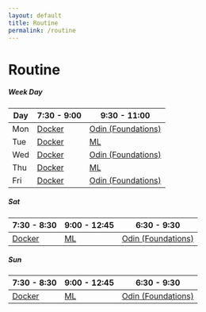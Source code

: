 ```yaml
---
layout: default
title: Routine
permalink: /routine
---
```


# Routine  

<div class="py-1"></div>

<div class="row m-0 p-0 d-flex align-items-center">
  <div class="col-12 col-sm-12 col-md-4">
    <h5 class="my-4">Week Day</h5>
    <table>
        <thead>
            <tr>
                <th>Day</th>
                <th>7:30 - 9:00</th>
                <th>9:30 - 11:00</th>
            </tr>
        </thead>
        <tbody>
            <tr>
                <td>Mon</td>
                <td><a class="text-decoration-none" href="https://devopswithdocker.com/">Docker</a></td>
                <td><a class="text-decoration-none" href="https://www.theodinproject.com/paths/foundations/courses/foundations">Odin (Foundations)</a></td>
            </tr>
            <tr>
                <td>Tue</td>
                <td><a class="text-decoration-none" href="https://devopswithdocker.com/">Docker</a></td>
                <td><a class="text-decoration-none" href="https://www.kaggle.com/learn">ML</a></td>
            </tr>
            <tr>
                <td>Wed</td>
                <td><a class="text-decoration-none" href="https://devopswithdocker.com/">Docker</a></td>
                <td><a class="text-decoration-none" href="https://www.theodinproject.com/paths/foundations/courses/foundations">Odin (Foundations)</a></td>
            </tr>
            <tr>
                <td>Thu</td>
                <td><a class="text-decoration-none" href="https://devopswithdocker.com/">Docker</a></td>
                <td><a class="text-decoration-none" href="https://www.kaggle.com/learn">ML</a></td>
            </tr>
            <tr>
                <td>Fri</td>
                <td><a class="text-decoration-none" href="https://devopswithdocker.com/">Docker</a></td>
                <td><a class="text-decoration-none" href="https://www.theodinproject.com/paths/foundations/courses/foundations">Odin (Foundations)</a></td>
            </tr>
        </tbody>
    </table>
  </div>

  <div class="col-12 col-sm-6 col-md-4">
    <h5 class="my-4">Sat</h5>
    <table>
        <thead>
            <tr>
                <th>7:30 - 8:30</th>
                <th>9:00 - 12:45</th>
                <th>6:30 - 9:30</th>
            </tr>
        </thead>
        <tbody>
            <tr>
                <td><a class="text-decoration-none" href="https://devopswithdocker.com/">Docker</a></td>
                <td><a class="text-decoration-none" href="https://www.kaggle.com/learn">ML</a></td>
                <td><a class="text-decoration-none" href="https://www.theodinproject.com/paths/foundations/courses/foundations">Odin (Foundations)</a></td>
            </tr>
        </tbody>
    </table>
  </div>

  <div class="col-12 col-sm-6 col-md-4">
    <h5 class="my-4">Sun</h5>
    <table>
        <thead>
            <tr>
                <th>7:30 - 8:30</th>
                <th>9:00 - 12:45</th>
                <th>6:30 - 9:30</th>
            </tr>
        </thead>
        <tbody>
            <tr>
                <td><a class="text-decoration-none" href="https://devopswithdocker.com/">Docker</a></td>
                <td><a class="text-decoration-none" href="https://www.kaggle.com/learn">ML</a></td>
                <td><a class="text-decoration-none" href="https://www.theodinproject.com/paths/foundations/courses/foundations">Odin (Foundations)</a></td>
            </tr>
        </tbody>
    </table>
  </div>
</div>